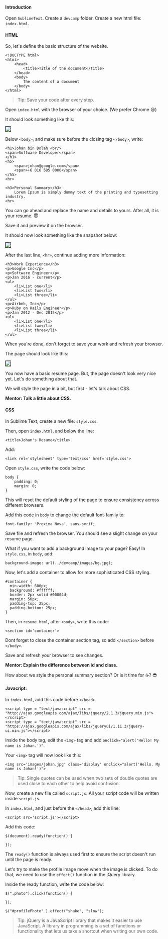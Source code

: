 #### Introduction

Open `SublimeText`.
Create a `devcamp` folder. 
Create a new html file: `index.html`.

#### HTML

So, let's define the basic structure of the website.

```
<!DOCTYPE html>
<html>
	<head>
		<title>Title of the document</title>
	</head>
	<body>
		The content of a document
	</body>
</html>
```

> Tip: Save your code after every step.

Open `index.html` with the browser of your choice. (We prefer Chrome :laughing:)

It should look something like this:

<img src='images/html1.png' style='border:1px solid black'>

Below `<body>`, and make sure before the closing tag `</body>`, write:

```
<h1>Johan bin Dolah <br/>
<span>Software Developer</span>
</h1>
<h5>
	<span>johan@google.com</span>
	<span>+6 016 585 0000</span>
</h5>
<hr>

<h3>Personal Summary</h3>
	Lorem Ipsum is simply dummy text of the printing and typesetting industry.
<hr>
```

You can go ahead and replace the name and details to yours. After all, it is your resume. :innocent:

Save it and preview it on the browser.

It should now look something like the snapshot below:

<img src='images/html2.png' style='border:1px solid black'>

After the last line, `<hr>`, continue adding more information:

```
<h3>Work Experience</h3>
<p>Google Inc</p>
<p>Software Engineer</p>
<p>Jan 2016 - current</p>
<ul>
	<li>List one</li>
	<li>List two</li>
	<li>List three</li>
</ul>
<p>Airbnb, Inc</p>
<p>Ruby on Rails Engineer</p>
<p>Jan 2012 - Dec 2015</p>
<ul>
	<li>List one</li>
	<li>List two</li>
	<li>List three</li>
</ul>
```

When you're done, don't forget to save your work and refresh your browser.

The page should look like this:

<img src='images/html3.png' style='border:1px solid black'>

You now have a basic resume page. But, the page doesn't look very nice yet. Let's do something about that.

We will style the page in a bit, but first - let's talk about CSS.

**Mentor: Talk a little about CSS.**

#### CSS

In Sublime Text, create a new file: `style.css`.

Then, open `index.html`, and below the line:

```
<title>Johan's Resume</title>
```

Add:

```
<link rel='stylesheet' type='text/css' href='style.css'>
```

Open `style.css`, write the code below:

```
body {
	padding: 0;
	margin: 0;
}
```

This will reset the default styling of the page to ensure consistency across different browsers.

Add this code in `body` to change the default font-family to:

```
font-family: 'Proxima Nova', sans-serif;
```

Save file and refresh the browser. You should see a slight change on your resume page.

What if you want to add a background image to your page? Easy! In `style.css`, in `body`, add:

```
background-image: url(../devcamp/images/bg.jpg);
```

Now, let's add a container to allow for more sophisticated CSS styling.

```
#container {
  min-width: 600px;
  background: #ffffff;
  border: 2px solid #00004d;
  margin: 50px;
  padding-top: 25px;
  padding-bottom: 25px;
}
```

Then, in `resume.html`, after `<body>`, write this code:

```
<section id='container'>
```

Dont forget to close the container section tag, so add `</section>` before `</body>`.

Save and refresh your browser to see changes.

**Mentor: Explain the difference between id and class.**

How about we style the personal summary section? Or is it time for :coffee:? :sunglasses:


#### Javacript:

In `index.html`, add this code before `</head>`.

```
<script type = "text/javascript" src = "http://ajax.googleapis.com/ajax/libs/jquery/2.1.3/jquery.min.js"></script>
<script type = "text/javascript" src = "https://ajax.googleapis.com/ajax/libs/jqueryui/1.11.3/jquery-ui.min.js"></script>
```

Inside the body tag, edit the `<img>` tag and add `onclick="alert('Hello! My name is Johan.')"`. 

Your `<img>` tag will now look like this:

```
<img src='images/johan.jpg' class='display' onclick="alert('Hello. My name is Johan!')">
```

 > Tip: Single quotes can be used when two sets of double quotes are used close to each other to help avoid confusion.

Now, create a new file called `script.js`. All your script code will be written inside `script.js`.

In `index.html`, and just before the `</head>`, add this line:

```
<script src='script.js'></script>
```

Add this code:

```
$(document).ready(function() {

});
```

The `ready()` function is always used first to ensure the script doesn't run until the page is ready.

Let's try to make the profile image move when the image is clicked. To do that, we need to use the `effect()` function in the jQuery library.

Inside the ready function, write the code below:

```
$(".photo").click(function() {

});
```

``` 
$("#profilePhoto" ).effect("shake", "slow");
```

> Tip:  jQuery is a JavaScript library that makes it easier to use JavaScript.
A library in programming is a set of functions or functionality that lets us take a shortcut when writing our own code.
